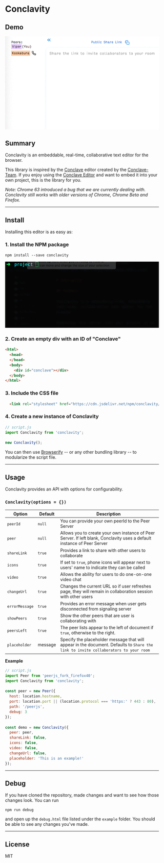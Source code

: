 # Conclavity

## Demo

![Conclavity demo](/dist/img/conclavity.gif)

## Summary

Conclavity is an embeddable, real-time, collaborative text editor for the browser.

This library is inspired by the [Conclave](https://conclave-team.github.io/conclave-site) editor created by the  [Conclave-Team](https://github.com/conclave-team). If you enjoy using the [Conclave Editor](https://conclave-app.herokuapp.com) and want to embed it into your own project, this is the library for you.

*Note: Chrome 63 introduced a bug that we are currently dealing with. Conclavity still works with older versions of Chrome, Chrome Beta and Firefox.*

---
## Install

Installing this editor is as easy as:

### 1. Install the NPM package

```shell
npm install --save conclavity
```

![Conclavity install](/dist/img/conclavity-shell.gif)

### 2. Create an empty div with an ID of "Conclave"

```html
<html>
  <head>
  </head>
  <body>
    <div id="conclave"></div>
  </body>
</html>
```

### 3. Include the CSS file

```html
  <link rel="stylesheet" href="https://cdn.jsdelivr.net/npm/conclavity/dist/conclavity.css" />
```

### 4. Create a new instance of Conclavity

```javascript
// script.js
import Conclavity from 'conclavity';

new Conclavity();
```

You can then use [Browserify](http://browserify.org/) -- or any other bundling library -- to modularize the script file.

---
## Usage

Conclavity provides an API with options for configurability.

### `Conclavity(options = {})`

Option         | Default     | Description
---------------|-------------|---------------------------------------------
`peerId`       | `null`      | You can provide your own peerId to the Peer Server
`peer`         | `null`      | Allows you to create your own instance of Peer Server. If left blank, Conclavity uses a default instance of Peer Server
`shareLink`    | `true`      | Provides a link to share with other users to collaborate
`icons`        | `true`      | If set to `true`, phone icons will appear next to users' name to indicate they can be called
`video`        | `true`      | Allows the ability for users to do one-on-one video chat
`changeUrl`    | `true`      | Changes the current URL so if user refreshes page, they will remain in collaboration session with other users
`errorMessage` | `true`      | Provides an error message when user gets disconnected from signaling server
`showPeers`    | `true`      | Show the other peers that are user is collaborating with
`peersLeft`    | `true`      | The peer lists appear to the left of document if `true`, otherwise to the right.
`placeholder`  | message     | Specify the placeholder message that will appear in the document. Defaults to `Share the link to invite collaborators to your room`

**Example**

```js
// script.js
import Peer from 'peerjs_fork_firefox40';
import Conclavity from 'conclavity';

const peer = new Peer({
  host: location.hostname,
  port: location.port || (location.protocol === 'https:' ? 443 : 80),
  path: '/peerjs',
  debug: 3
});

const demo = new Conclavity({
  peer: peer,
  shareLink: false,
  icons: false,
  video: false,
  changeUrl: false,
  placeholder: 'This is an example!'
});
```

---
## Debug

If you have cloned the repository, made changes and want to see how those changes look. You can run

```shell
npm run debug
```

and open up the `debug.html` file listed under the `example` folder. You should be able to see any changes you've made.

---
## License

MIT
